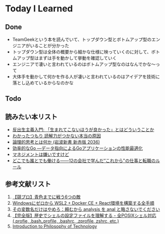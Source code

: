 # Today I Learned

## Done
- TeamGeekという本を読んでいて、トップダウン型とボトムアップ型のエンジニアがいることが分かった
- トップダウン型は全体の概要から細かな仕様に映っていくのに対して、ボトムアップ型はまずは手を動かして挙動を確認していく
- エンジニアで凄いと言われているのはボトムアップ型なのはなんでかな～って
- 大体手を動かして何かを作る人が凄いと言われているのはアイデアを技術に落とし込めているからなのかな

## Todo

## 読みたい本リスト
- [反出生主義入門: 「生まれてこないほうが良かった」とはどういうことか](https://www.amazon.co.jp/exec/obidos/ASIN/4791776887/seidosha01-22)
- [わかったつもり 読解力がつかない本当の原因](https://www.amazon.co.jp/%E3%82%8F%E3%81%8B%E3%81%A3%E3%81%9F%E3%81%A4%E3%82%82%E3%82%8A-%E8%AA%AD%E8%A7%A3%E5%8A%9B%E3%81%8C%E3%81%A4%E3%81%8B%E3%81%AA%E3%81%84%E6%9C%AC%E5%BD%93%E3%81%AE%E5%8E%9F%E5%9B%A0-%E5%85%89%E6%96%87%E7%A4%BE%E6%96%B0%E6%9B%B8-%E8%A5%BF%E6%9E%97-%E5%85%8B%E5%BD%A6/dp/4334033229?__mk_ja_JP=%E3%82%AB%E3%82%BF%E3%82%AB%E3%83%8A&sr=8-1)
- [論理的思考とは何か (岩波新書 新赤版 2036) ](https://www.amazon.co.jp/%E8%AB%96%E7%90%86%E7%9A%84%E6%80%9D%E8%80%83%E3%81%A8%E3%81%AF%E4%BD%95%E3%81%8B-%E5%B2%A9%E6%B3%A2%E6%96%B0%E6%9B%B8-%E6%96%B0%E8%B5%A4%E7%89%88-2036-%E6%B8%A1%E9%82%89/dp/4004320364?sr=8-1)
- [効率的なGo ―データ指向によるGoアプリケーションの性能最適化](https://www.amazon.co.jp/%E5%8A%B9%E7%8E%87%E7%9A%84%E3%81%AAGo-%E2%80%95%E3%83%87%E3%83%BC%E3%82%BF%E6%8C%87%E5%90%91%E3%81%AB%E3%82%88%E3%82%8BGo%E3%82%A2%E3%83%97%E3%83%AA%E3%82%B1%E3%83%BC%E3%82%B7%E3%83%A7%E3%83%B3%E3%81%AE%E6%80%A7%E8%83%BD%E6%9C%80%E9%81%A9%E5%8C%96-Bart%C5%82omiej-P%C5%82otka/dp/4814400535?&linkId=d75d93cc7fbd52c44e088b90527ee6a7&language=ja_JP&ref_=as_li_ss_tl)
- [マネジメントは嫌いですけど](https://www.amazon.co.jp/o/ASIN/4297145812)
- [どこでも誰とでも働ける――12の会社で学んだ“これから"の仕事と転職のルール](https://www.amazon.co.jp/%E3%81%A9%E3%81%93%E3%81%A7%E3%82%82%E8%AA%B0%E3%81%A8%E3%81%A7%E3%82%82%E5%83%8D%E3%81%91%E3%82%8B%E2%80%95%E2%80%9512%E3%81%AE%E4%BC%9A%E7%A4%BE%E3%81%A7%E5%AD%A6%E3%82%93%E3%81%A0%E2%80%9C%E3%81%93%E3%82%8C%E3%81%8B%E3%82%89-%E3%81%AE%E4%BB%95%E4%BA%8B%E3%81%A8%E8%BB%A2%E8%81%B7%E3%81%AE%E3%83%AB%E3%83%BC%E3%83%AB-%E5%B0%BE%E5%8E%9F-%E5%92%8C%E5%95%93/dp/4478102023?sr=8-1)

## 参考文献リスト
1. [【競プロ】青色までに戦う6つの敵](https://qiita.com/BinomialSheep/items/e7a717f34e6991affa1c)
2. [Windowsにゼロから WSL2 + Docker CE + React環境を構築する全手順](https://qiita.com/yamazombie/items/4071dfb28e2465da7e3b#2docker%E3%81%AE%E8%A8%AD%E5%AE%9A)
3. [その変数名だけはやめろ：頼むから analysis を anal と略さないでください](https://zenn.dev/wsuzume/articles/bb2bdca52206ab)
4. [【完全版】歴史でシェルの設定ファイルを理解する - 全POSIXシェル対応 (.profie, .bash_profile, .bashrc, .zprofile, zshrc, etc.)](https://qiita.com/ko1nksm/items/febc5ceb4edb068a682a)
5. [Introduction to Philosophy of Technology](https://www.oupjapan.co.jp/ja/products/detail/59027)